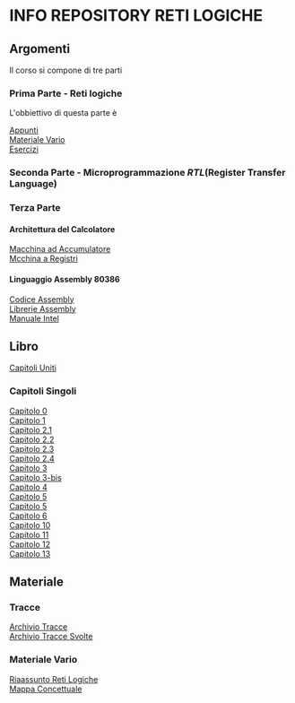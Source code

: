 
# INFO REPOSITORY RETI LOGICHE

## Argomenti

Il corso si compone di tre parti  

### Prima Parte - Reti logiche

L'obbiettivo di questa parte è 

[Appunti](https://studentiunical-my.sharepoint.com/:f:/g/personal/vcoggr02l20c352m_studenti_unical_it/Ei_U4Reg21RPjZyrifmm-ZcB4uhCh970sFkDlkyyN-EaSQ?e=2B2giC)<br>
[Materiale Vario](https://studentiunical-my.sharepoint.com/:f:/g/personal/vcoggr02l20c352m_studenti_unical_it/Epx-zqz0xr9Puw12ZvrDnNMBl61HTjzOJFkj94nsR8f9BQ?e=TWRMVN)<br>
[Esercizi](https://studentiunical-my.sharepoint.com/:f:/g/personal/vcoggr02l20c352m_studenti_unical_it/EmPZ_pa42k9IrdIQ09KeYJwB9XPR03V-aVjH8LOFHE0fLQ?e=oZtGPq)

### Seconda Parte - Microprogrammazione _RTL_(**R**egister **T**ransfer **L**anguage)

### Terza Parte

#### Architettura del Calcolatore 

[Macchina ad Accumulatore]()<br>
[Mcchina a Registri]()<br>


#### Linguaggio Assembly 80386

[Codice Assembly](https://github.com/Gory-git/RetiLogicheECalcolatori/tree/main/Assembly/Codice)<br>
[Librerie Assembly](https://github.com/Gory-git/RetiLogicheECalcolatori/tree/main/Assembly/Librerie)<br>
[Manuale Intel](https://studentiunical-my.sharepoint.com/:b:/g/personal/vcoggr02l20c352m_studenti_unical_it/Ee4VMs6IcKZEvw82G1g0wzYBxzyzACiNPu1XFLuDr7r0ew?e=ikGP2L)

## Libro

[Capitoli Uniti]()

### Capitoli Singoli

[Capitolo 0]()<br>
[Capitolo 1]()<br>
[Capitolo 2.1]()<br>
[Capitolo 2.2]()<br>
[Capitolo 2.3]()<br>
[Capitolo 2.4]()<br>
[Capitolo 3]()<br>
[Capitolo 3-bis]()<br>
[Capitolo 4]()<br>
[Capitolo 5]()<br>
[Capitolo 5]()<br>
[Capitolo 6]()<br>
[Capitolo 10]()<br>
[Capitolo 11]()<br>
[Capitolo 12]()<br>
[Capitolo 13]()

## Materiale

### Tracce

[Archivio Tracce]()<br>
[Archivio Tracce Svolte]()

### Materiale Vario

[Riaassunto Reti Logiche]()<br>
[Mappa Concettuale]()